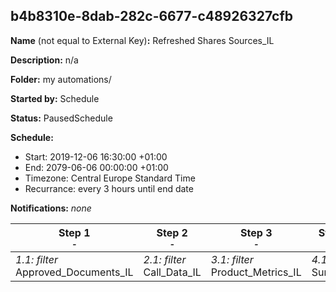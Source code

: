 ## b4b8310e-8dab-282c-6677-c48926327cfb

**Name** (not equal to External Key)**:** Refreshed Shares Sources_IL

**Description:** n/a

**Folder:** my automations/

**Started by:** Schedule

**Status:** PausedSchedule

**Schedule:**

* Start: 2019-12-06 16:30:00 +01:00
* End: 2079-06-06 00:00:00 +01:00
* Timezone: Central Europe Standard Time
* Recurrance: every 3 hours until end date

**Notifications:** _none_


| Step 1<br>_<small>-</small>_ | Step 2<br>_<small>-</small>_ | Step 3<br>_<small>-</small>_ | Step 4<br>_<small>-</small>_ |
| --- | --- | --- | --- |
| _1.1: filter_<br>Approved_Documents_IL | _2.1: filter_<br>Call_Data_IL | _3.1: filter_<br>Product_Metrics_IL | _4.1: filter_<br>Survey_IL |
